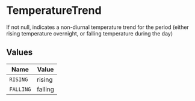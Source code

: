 # TemperatureTrend

If not null, indicates a non-diurnal temperature trend for the period (either rising temperature overnight, or falling temperature during the day)



## Values

| Name      | Value     |
| --------- | --------- |
| `RISING`  | rising    |
| `FALLING` | falling   |